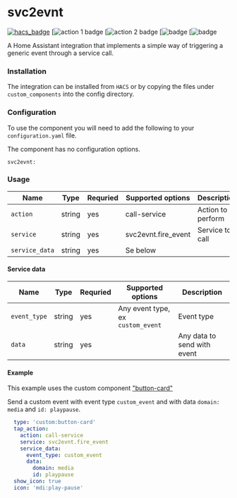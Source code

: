 svc2evnt
==========
[![hacs_badge](https://img.shields.io/badge/HACS-Custom-orange.svg)](https://github.com/custom-components/hacs)
[![action 1 badge](https://github.com/Hernrup/homeassistant-svc2evnt/workflows/Semantic%20Release/badge.svg)
[![action 2 badge](https://github.com/Hernrup/homeassistant-svc2evnt/workflows/Validate%20with%20hassfest/badge.svg)
[![badge](https://img.shields.io/github/issues/Hernrup/homeassistant-svc2evnt)
[![badge](https://img.shields.io/github/license/Hernrup/homeassistant-svc2evnt)

A Home Assistant integration that implements a simple way of triggering a generic event through a service call.

### Installation
The integration can be installed from `HACS` or by copying the files under `custom_components` into the config directory.

### Configuration

To use the component you will need to add the following to your
`configuration.yaml` file.

The component has no configuration options.

```
svc2evnt:
```
### Usage

| Name | Type | Requried | Supported options | Description |
| ----------------- | ------ | -------- | ---------------------------------------------------------------- | -------------------------------------------------------------------------------------------------------- |
| `action` | string | yes | call-service | Action to perform |
| `service` | string | yes | svc2evnt.fire_event | Service to call |
| `service_data` | string | yes | Se below |  |

#### Service data

| Name | Type | Requried | Supported options | Description |
| ----------------- | ------ | -------- | ---------------------------------------------------------------- | -------------------------------------------------------------------------------------------------------- |
| `event_type` | string | yes | Any event type, ex `custom_event`| Event type |
| `data` | string | yes |  | Any data to send with event |

#### Example
This example uses the custom component ["button-card"](https://github.com/custom-cards/button-card/blob/master/README.md) 

Send a custom event with event type `custom_event` and with data `domain: media` and `id: playpause`.


```yaml
  type: 'custom:button-card'
  tap_action:
    action: call-service
    service: svc2evnt.fire_event
    service_data:
      event_type: custom_event
      data:
        domain: media
        id: playpause
  show_icon: true
  icon: 'mdi:play-pause'
```

